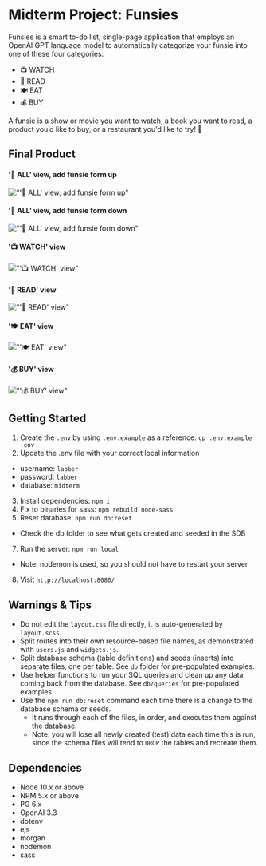 # Midterm Project: Funsies

Funsies is a smart to-do list, single-page application that employs an OpenAI GPT language model to automatically categorize your funsie into one of these four categories:

- 📺 WATCH
- 📖 READ
- 🍽️ EAT
- 💰 BUY

A funsie is a show or movie you want to watch, a book you want to read, a product you’d like to buy, or a restaurant you'd like to try! 🍭 

## Final Product
#### '🍭 ALL' view, add funsie form up
!["'🍭 ALL' view, add funsie form up"](/docs/all-form-up.png)

#### '🍭 ALL' view, add funsie form down
!["'🍭 ALL' view, add funsie form down"](/docs/all-form-down.png)

#### '📺 WATCH' view
!["'📺 WATCH' view"](/docs/watch.png)

#### '📖 READ' view
!["'📖 READ' view"](/docs/read.png)

#### '🍽️ EAT' view
!["'🍽️ EAT' view"](/docs/eat.png)

#### '💰 BUY' view
!["'💰 BUY' view"](/docs/buy.png)

## Getting Started

1. Create the `.env` by using `.env.example` as a reference: `cp .env.example .env`
2. Update the .env file with your correct local information 
  - username: `labber` 
  - password: `labber` 
  - database: `midterm`
3. Install dependencies: `npm i`
4. Fix to binaries for sass: `npm rebuild node-sass`
5. Reset database: `npm run db:reset`
  - Check the db folder to see what gets created and seeded in the SDB
7. Run the server: `npm run local`
  - Note: nodemon is used, so you should not have to restart your server
8. Visit `http://localhost:8080/`

## Warnings & Tips

- Do not edit the `layout.css` file directly, it is auto-generated by `layout.scss`.
- Split routes into their own resource-based file names, as demonstrated with `users.js` and `widgets.js`.
- Split database schema (table definitions) and seeds (inserts) into separate files, one per table. See `db` folder for pre-populated examples. 
- Use helper functions to run your SQL queries and clean up any data coming back from the database. See `db/queries` for pre-populated examples.
- Use the `npm run db:reset` command each time there is a change to the database schema or seeds. 
  - It runs through each of the files, in order, and executes them against the database. 
  - Note: you will lose all newly created (test) data each time this is run, since the schema files will tend to `DROP` the tables and recreate them.

## Dependencies

- Node 10.x or above
- NPM 5.x or above
- PG 6.x
- OpenAI 3.3
- dotenv
- ejs
- morgan
- nodemon
- sass
